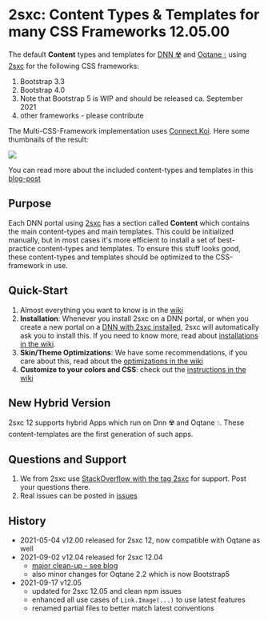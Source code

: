 # 2sxc: Content Types & Templates for many CSS Frameworks 12.05.00

The default **Content** types and templates for [DNN ☢️](https://www.dnnsoftware.com/) and [Oqtane 💧](https://www.oqtane.org/) using [2sxc][2sxc] for the following CSS frameworks:

1. Bootstrap 3.3
1. Bootstrap 4.0
1. Note that Bootstrap 5 is WIP and should be released ca. September 2021
1. other frameworks - please contribute

The Multi-CSS-Framework implementation uses [Connect.Koi][koi]. Here some thumbnails of the result:

[<img src="https://github.com/2sic/2sxc-content-app/wiki/assets/thumbnails.jpg">](http://2sxc.org/en/blog/post/27-responsive-bootstrap3-structured-content-design-templates-for-dnn-and-2sxc)

You can read more about the included content-types and templates in this [blog-post](http://2sxc.org/en/blog/post/27-responsive-bootstrap3-structured-content-design-templates-for-dnn-and-2sxc)

## Purpose

Each DNN portal using [2sxc][2sxc] has a section called **Content** which contains the main content-types and main templates. This could be initialized manually, but in most cases it's more efficient to install a set of best-practice content-types and templates. To ensure this stuff looks good, these content-types and templates should be optimized to the CSS-framework in use.

## Quick-Start

1. Almost everything you want to know is in the [wiki](https://github.com/2sic/2sxc-content-app/wiki)
1. **Installation**: Whenever you install 2sxc on a DNN portal, or when you create a new portal on a [DNN with 2sxc installed](http://2sxc.org/en/Learn/Install-2sxc), 2sxc will automatically ask you to install this. If you need to know more, read about [installations in the wiki](https://github.com/2sic/2sxc-content-app/wiki/Installation-Instructions).
1. **Skin/Theme Optimizations**: We have some recommendations, if you care about this, read about the [optimizations in the wiki](https://github.com/2sic/2sxc-content-app/wiki/Theme-Optimizations)
1. **Customize to your colors and CSS**: check out the [instructions in the wiki](https://github.com/2sic/2sxc-content-app/wiki/Customizing%20CSS%20or%20SASS)

## New Hybrid Version

2sxc 12 supports hybrid Apps which run on Dnn ☢️ and Oqtane 💧. These content-templates are the first generation of such apps. 

## Questions and Support

1. We from 2sxc use [StackOverflow with the tag 2sxc][StackOverflow] for support. Post your questions there.
2. Real issues can be posted in [issues](https://github.com/2sic/2sxc-content-app/issues)

[2sxc]:https://2sxc.org
[StackOverflow]:http://stackoverflow.com/questions/tagged/2sxc
[SCSS]:http://sass-lang.com/
[koi]:https://connect-koi.net/

## History

* 2021-05-04 v12.00 released for 2sxc 12, now compatible with Oqtane as well
* 2021-09-02 v12.04 released for 2sxc 12.04 
  * [major clean-up - see blog](https://2sxc.org/en/blog/post/content-is-now-70-off-get-it-asap)
  * also minor changes for Oqtane 2.2 which is now Bootstrap5
* 2021-09-17 v12.05 
  * updated for 2sxc 12.05 and clean npm issues
  * enhanced all use cases of `Link.Image(...)` to use latest features
  * renamed partial files to better match latest conventions